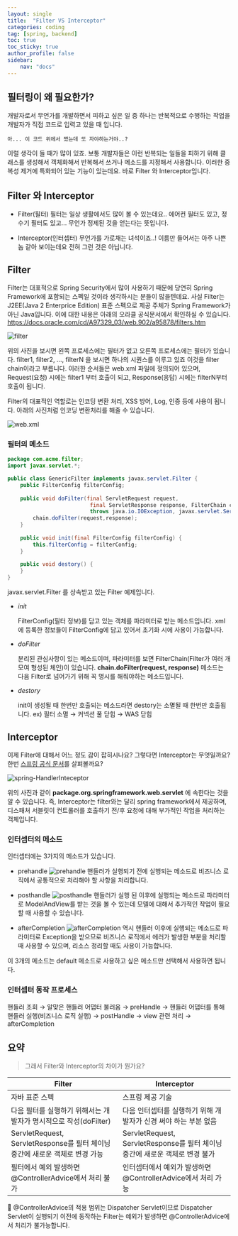 ```yaml
---
layout: single
title:  "Filter VS Interceptor"
categories: coding
tag: [spring, backend]
toc: true
toc_sticky: true
author_profile: false
sidebar:
    nav: "docs"
---
```


## 필터링이 왜 필요한가?

개발자로서 무언가를 개발하면서 피하고 싶은 일 중 하나는 반복적으로 수행하는 작업을 
개발자가 직접 코드로 입력고 있을 때 입니다.

```
아... 이 코드 위에서 짰는데 또 자야하는거야..?
```

이럴 생각이 들 때가 많이 있죠. 보통 개발자들은 이런 반복되는 일들을 피하기 위해 클래스를 생성해서
객체화해서 반복해서 쓰거나 메소드를 지정해서 사용합니다. 이러한 중복성 제거에 특화되어 있는 기능이 있는데요.
바로 Filter 와 Interceptor입니다.

## Filter 와 Interceptor

- Filter(필터)
	필터는 일상 생활에서도 많이 볼 수 있는데요.. 에어컨 필터도 있고, 정수기 필터도 있고...
	무언가 정제된 것을 얻는다는 뜻입니다.

- Interceptor(인터셉터)
	무언가를 가로채는 녀석이죠..! 이름만 들어서는 아주 나쁜 놈 같아 보이는데요 전혀 그런 것은 아닙니다.

## Filter

Filter는 대표적으로 Spring Security에서 많이 사용하기 때문에 당연히 Spring Framework에 포함되는 스펙일 것이라 생각하시는 분들이 많을텐데요.
사실 Filter는 J2EE(Java 2 Enterprice Edition) 표준 스펙으로 제공 주체가 Spring Framework가 아닌 Java입니다. 이에 대한 내용은 아래의 오라클 공식문서에서 확인하실 수 있습니다.
https://docs.oracle.com/cd/A97329_03/web.902/a95878/filters.htm

![filter](https://velog.velcdn.com/images/yelosta/post/84faba5a-430a-4831-bcd0-540fced97330/image.png)


위의 사진을 보시면 왼쪽 프로세스에는 필터가 없고 오른쪽 프로세스에는 필터가 있습니다.
filter1, filter2, ..., filterN 을 보시면 하나의 시퀀스를 이루고 있죠 이것을 filter chain이라고 부릅니다.
이러한 순서들은 web.xml 파일에 정의되어 있으며, Request(요청) 시에는 filter1 부터 호출이 되고, Response(응답) 시에는 filterN부터 호출이 됩니다.

Filter의 대표적인 역할로는 인코딩 변환 처리, XSS 방어, Log, 인증 등에 사용이 됩니다.
아래의 사진처럼 인코딩 변환처리를 해줄 수 있습니다.

![web.xml](https://velog.velcdn.com/images/yelosta/post/62e773e8-95c7-4365-b987-62cfef633aae/image.png)

### 필터의 메소드

```java
package com.acme.filter;
import javax.servlet.*;

public class GenericFilter implements javax.servlet.Filter {
	public FilterConfig filterConfig;
    
	public void doFilter(final ServletRequest request,
    					  final ServletResponse response, FilterChain chain)
                          throws java.io.IOException, javax.servlet.ServletException {
		chain.doFilter(request,response);    	                      
    }
    
    public void init(final FilterConfig filterConfig) {
    	this.filterConfig = filterConfig;
    }
    
    public void destory() {
    }
}
```

javax.servlet.Filter 를 상속받고 있는 Filter 예제입니다.
- _init_

	FilterConfig(필터 정보)를 담고 있는 객체를 파라미터로 받는 메소드입니다. xml에 등록한 정보들이 FilterConfig에 담고 있어서 초기화 시에 사용이 가능합니다.
- _doFilter_

	분리된 관심사항이 있는 메소드이며, 파라미터를 보면 FilterChain(Filter가 여러 개모여 형성된 체인)이 있습니다. **chain.doFilter(request, response)** 메소드는 다음 Filter로 넘어가기 위해 꼭 명시를 해줘야하는 메소드입니다.
- _destory_

	init이 생성될 때 한번만 호출되는 메소드라면 destory는 소멸될 때 한번만 호출됩니다. 
    ex) 필터 소멸 → 커넥션 풀 닫힘 → WAS 닫힘

## Interceptor

이제 Filter에 대해서 어느 정도 감이 잡히시나요? 그렇다면 Interceptor는 무엇일까요?
한번 [스프링 공식 문서](https://docs.spring.io/spring-framework/docs/current/javadoc-api/org/springframework/web/servlet/HandlerInterceptor.html)를 살펴볼까요?

![spring-HandlerInteceptor](https://velog.velcdn.com/images/yelosta/post/1696fe4b-f0a1-4d70-a0c0-84dbf01ac80b/image.png)

위의 사진과 같이 **package.org.springframework.web.servlet** 에 속한다는 것을 알 수 있습니다. 즉, Interceptor는 filter와는 달리 spring framework에서 제공하며, 디스패처 서블릿이 컨트롤러를 호출하기 전/후 요청에 대해 부가적인 작업을 처리하는 객체입니다.

### 인터셉터의 메소드
인터셉터에는 3가지의 메소드가 있습니다.

- prehandle
  ![prehandle](https://velog.velcdn.com/images/yelosta/post/3384c103-cbb9-4644-89a4-bcbd263bfdd3/image.png)
  핸들러가 실행되기 전에 실행되는 메소드로 비즈니스 로직에서 공통적으로 처리해야 할 사항을 처리합니다.

- posthandle
  ![posthandle](https://velog.velcdn.com/images/yelosta/post/fc5da59d-6a47-443b-956d-7beec8d85509/image.png)
  핸들러가 실행 된 이후에 실행되는 메소드로 파라미터로 ModelAndView를 받는 것을 볼 수 있는데 모델에 대해서 추가적인 작업이 필요할 때 사용할 수 있습니다.

- afterCompletion
  ![afterCompletion](https://velog.velcdn.com/images/yelosta/post/b31abeca-4942-40e0-9341-d2567fa2c419/image.png)
  역시 핸들러 이후에 실행되는 메소드로 파라미터로 Exception을 받으므로 비즈니스 로직에서 에러가 발생한 부분을 처리할 때 사용할 수 있으며, 리소스 정리할 때도 사용이 가능합니다.

이 3개의 메소드는 default 메소드로 사용하고 싶은 메소드만 선택해서 사용하면 됩니다.

### 인터셉터 동작 프로세스
핸들러 조회 → 알맞은 핸들러 어댑터 불러옴 → preHandle → 핸들러 어댑터를 통해 핸들러 실행(비즈니스 로직 실행) → postHandle → view 관련 처리 → afterCompletion

## 요약

> 그래서 Filter와 Interceptor의 차이가 뭔가요?

|Filter|Interceptor|
|---|---|
|자바 표준 스펙|스프링 제공 기술|
|다음 필터를 실행하기 위해서는 개발자가 명시적으로 작성(doFilter)|다음 인터셉터를 실행하기 위해 개발자가 신경 써야 하는 부분 없음|
|ServletRequest, ServletResponse를 필터 체이닝 중간에 새로운 객체로 변경 가능|ServletRequest, ServletResponse를 필터 체이닝 중간에 새로운 객체로 변경 불가|
|필터에서 예외 발생하면 @ControllerAdvice에서 처리 불가|인터셉터에서 예외가 발생하면 @ControllerAdvice에서 처리 가능|

👀 @ControllerAdvice의 적용 범위는 Dispatcher Servlet이므로 Dispatcher Servlet이 실행되기 이전에 동작하는 Filter는 예외가 발생하면 @ControllerAdvice에서 처리가 불가능합니다. 












